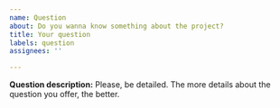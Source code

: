 ```yaml
---
name: Question
about: Do you wanna know something about the project?
title: Your question
labels: question
assignees: ''

---
```


**Question description:**
Please, be detailed. The more details about the question you offer, the better.

